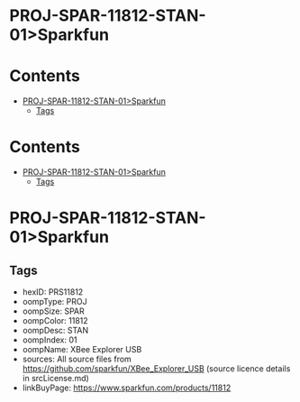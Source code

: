 
PROJ-SPAR-11812-STAN-01>Sparkfun
================================

Contents
========

* [PROJ-SPAR-11812-STAN-01>Sparkfun](#proj-spar-11812-stan-01sparkfun)
	* [Tags](#tags)

Contents
========

* [PROJ-SPAR-11812-STAN-01>Sparkfun](#proj-spar-11812-stan-01sparkfun)
	* [Tags](#tags)

# PROJ-SPAR-11812-STAN-01>Sparkfun

## Tags

- hexID: PRS11812
- oompType: PROJ
- oompSize: SPAR
- oompColor: 11812
- oompDesc: STAN
- oompIndex: 01
- oompName: XBee Explorer USB
- sources: All source files from https://github.com/sparkfun/XBee_Explorer_USB (source licence details in srcLicense.md)
- linkBuyPage: https://www.sparkfun.com/products/11812
